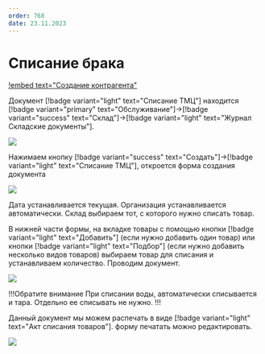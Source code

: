```yaml
---
order: 768
date: 23.11.2023
---
```

# Списание брака

[!embed text="Создание контрагента"](https://youtu.be/Tvq1nh0m2Ug)

Документ [!badge variant="light" text="Списание ТМЦ"] находится [!badge variant="primary" text="Обслуживание"]->[!badge variant="success" text="Склад"]->[!badge variant="light" text="Журнал Складские документы"]. 

![](\images\кладовщик\поступление.jpg)

Нажимаем кнопку [!badge variant="success" text="Создать"]->[!badge variant="light" text="Списание ТМЦ"], откроется форма создания документа

![](\images\кладовщик\списание.jpg) 

Дата устанавливается текущая. Организация устанавливается автоматически. Склад выбираем тот, с которого нужно списать товар.

В нижней части формы, на вкладке товары с помощью кнопки  [!badge variant="light" text="Добавить"] (если нужно добавить один товар) или кнопки [!badge variant="light" text="Подбор"] (если нужно добавить несколько видов товаров) выбираем товар для списания и устанавливаем количество. Проводим документ. 

![](\images\кладовщик\списание.gif)

!!!Обратите внимание
При списании воды, автоматически списывается и тара. Отдельно ее списывать не нужно.
!!!

Данный документ мы можем распечать в виде [!badge variant="light" text="Акт списания товаров"]. форму печатать можно редактировать.

![](\images\кладовщик\списание1.jpg) 


